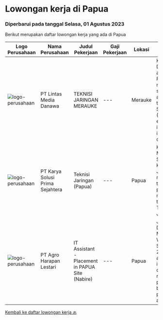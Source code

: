 
  # Lowongan kerja di Papua

  ### Diperbarui pada tanggal Selasa, 01 Agustus 2023

  Berikut merupakan daftar lowongan kerja yang ada di Papua

  |Logo Perusahaan | Nama Perusahaan | Judul Pekerjaan | Gaji Pekerjaan | Lokasi | Deskripsi | Tanggal diunggah | Pranala |
  | -------------- | --------------- | --------------- | --------- | --------- | -------------- | ------- | ----------- |
  |![logo-perusahaan](https://image-service-cdn.seek.com.au/4cc5b4edd8a09fb41741a122f57ee79a81b9a89e/ee4dce1061f3f616224767ad58cb2fc751b8d2dc)|PT Lintas Media Danawa|TEKNISI JARINGAN MERAUKE|---|Merauke|Kualifikasi: Diutamakan asli daerah Papua Usia maksimum saat melamar adalah 27 tahun Lulusan SMK/D3/S1 (Teknik elektro, informatika, ilmu computer)...|Jumat, 28 Juli 2023|https://www.jobstreet.co.id/id/job/teknisi-jaringan-merauke-4420182?token=0~8f98ec11-fa6a-4449-a7bc-8ce51fb7a882&sectionRank=1&jobId=jobstreet-id-job-4420182|
|![logo-perusahaan](https://image-service-cdn.seek.com.au/bb0f2c313297f2db3d497466b95d7da85644edc0/ee4dce1061f3f616224767ad58cb2fc751b8d2dc)|PT Karya Solusi Prima Sejahtera|Teknisi Jaringan (Papua)|---|Papua|KUALIFIKASI : Min. Lulusan SMK Teknik Komputer dan Jaringan Usia maksimal 28 tahun Memiliki pengalaman minimal 1 tahun sebagai Teknisi Jaringan...|Senin, 17 Juli 2023|https://www.jobstreet.co.id/id/job/teknisi-jaringan-papua-4407336?token=0~8f98ec11-fa6a-4449-a7bc-8ce51fb7a882&sectionRank=2&jobId=jobstreet-id-job-4407336|
|![logo-perusahaan](https://image-service-cdn.seek.com.au/cf504cf0fd63cff79d8947c0ec301d1bfb683f57/ee4dce1061f3f616224767ad58cb2fc751b8d2dc)|PT Agro Harapan Lestari|IT Assistant - Placement in PAPUA Site (Nabire)|---|Papua|Job Descriptions: Microsoft Windows Server (2003, 2008R2) administration, installation, disaster recovery planning, backups, performance analysis, and...|Rabu, 05 Juli 2023|https://www.jobstreet.co.id/id/job/it-assistant-placement-in-papua-site-nabire-4394615?token=0~8f98ec11-fa6a-4449-a7bc-8ce51fb7a882&sectionRank=3&jobId=jobstreet-id-job-4394615|


  [Kembali ke daftar lowongan kerja 🔙](../README.md#daftar-lowongan-kerja)
  
